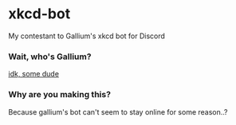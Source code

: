 # xkcd-bot
My contestant to Gallium's xkcd bot for Discord

### Wait, who's Gallium?
[idk, some dude](http://github.com/benzarr410)

### Why are you making this?
Because gallium's bot can't seem to stay online for some reason..?

